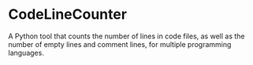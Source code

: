 # CodeLineCounter
A Python tool that counts the number of lines in code files, as well as the number of empty lines and comment lines, for multiple programming languages.
